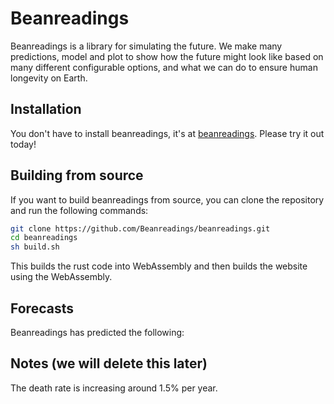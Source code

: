# Beanreadings
Beanreadings is a library for simulating the future. We make many predictions, model and plot to show how the future might look like based on many different configurable options, and what we can do to ensure human longevity on Earth.
## Installation
You don't have to install beanreadings, it's at [beanreadings](https://beanreadings.github.io). Please try it out today!
## Building from source
If you want to build beanreadings from source, you can clone the repository and run the following commands:
```bash
git clone https://github.com/Beanreadings/beanreadings.git
cd beanreadings
sh build.sh
```
This builds the rust code into WebAssembly and then builds the website using the WebAssembly.
## Forecasts
Beanreadings has predicted the following:

## Notes (we will delete this later)
The death rate is increasing around 1.5% per year.
